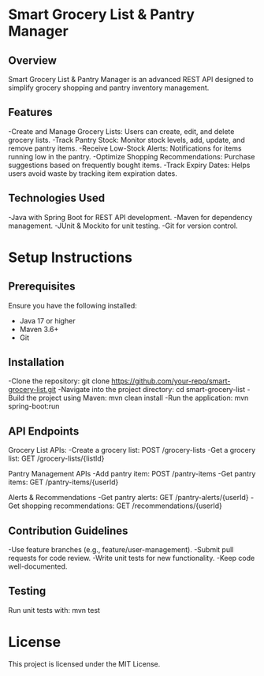 # Smart Grocery List & Pantry Manager

## Overview
Smart Grocery List & Pantry Manager is an advanced REST API designed to simplify grocery shopping and pantry inventory management.

## Features
-Create and Manage Grocery Lists: Users can create, edit, and delete grocery lists.
-Track Pantry Stock: Monitor stock levels, add, update, and remove pantry items.
-Receive Low-Stock Alerts: Notifications for items running low in the pantry.
-Optimize Shopping Recommendations: Purchase suggestions based on frequently bought items.
-Track Expiry Dates: Helps users avoid waste by tracking item expiration dates.

## Technologies Used
-Java with Spring Boot for REST API development.
-Maven for dependency management.
-JUnit & Mockito for unit testing.
-Git for version control.

# Setup Instructions

## Prerequisites
Ensure you have the following installed:
- Java 17 or higher
- Maven 3.6+
- Git

## Installation
-Clone the repository:
 git clone https://github.com/your-repo/smart-grocery-list.git
-Navigate into the project directory:
 cd smart-grocery-list
-Build the project using Maven:
 mvn clean install
-Run the application:
 mvn spring-boot:run

## API Endpoints
Grocery List APIs:
-Create a grocery list:
POST /grocery-lists
-Get a grocery list:
GET /grocery-lists/{listId}

Pantry Management APIs
-Add pantry item:
POST /pantry-items
-Get pantry items:
GET /pantry-items/{userId}

 Alerts & Recommendations
-Get pantry alerts:
GET /pantry-alerts/{userId}
-Get shopping recommendations:
GET /recommendations/{userId}

## Contribution Guidelines
-Use feature branches (e.g., feature/user-management).
-Submit pull requests for code review.
-Write unit tests for new functionality.
-Keep code well-documented.

## Testing
Run unit tests with:
mvn test

# License
This project is licensed under the MIT License.



